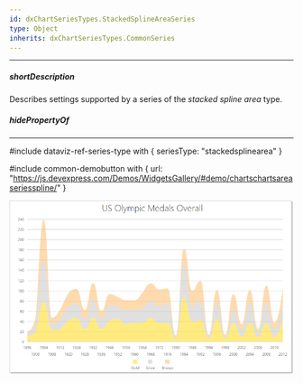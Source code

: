 ```yaml
---
id: dxChartSeriesTypes.StackedSplineAreaSeries
type: Object
inherits: dxChartSeriesTypes.CommonSeries
---
```

---
##### shortDescription
Describes settings supported by a series of the *stacked spline area* type.

##### hidePropertyOf

---
#include dataviz-ref-series-type with { 
    seriesType: "stackedsplinearea"
}

#include common-demobutton with {
    url: "https://js.devexpress.com/Demos/WidgetsGallery/#demo/chartschartsareaseriesspline/"
}

![DevExtreme HTML5 Charts StackedSplineAreaSeriesType](/images/ChartJS/StackedSplineArea.png)